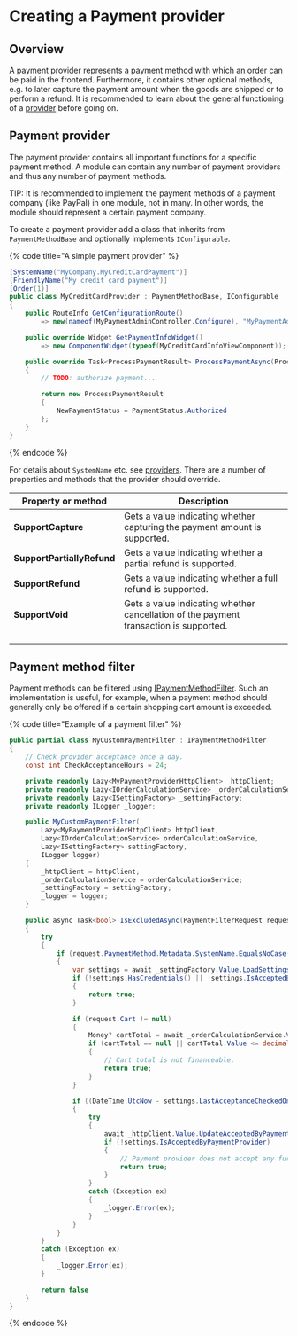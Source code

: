 # Creating a Payment provider

## Overview

A payment provider represents a payment method with which an order can be paid in the frontend. Furthermore, it contains other optional methods, e.g. to later capture the payment amount when the goods are shipped or to perform a refund. It is recommended to learn about the general functioning of a [provider](../../../framework/platform/modularity-and-providers.md#providers) before going on.

## Payment provider

The payment provider contains all important functions for a specific payment method. A module can contain any number of payment providers and thus any number of payment methods.

TIP: It is recommended to implement the payment methods of a payment company (like PayPal) in one module, not in many. In other words, the module should represent a certain payment company.

To create a payment provider add a class that inherits from `PaymentMethodBase` and optionally implements `IConfigurable`.

{% code title="A simple payment provider" %}
```csharp
[SystemName("MyCompany.MyCreditCardPayment")]
[FriendlyName("My credit card payment")]
[Order(1)]
public class MyCreditCardProvider : PaymentMethodBase, IConfigurable
{
    public RouteInfo GetConfigurationRoute()
        => new(nameof(MyPaymentAdminController.Configure), "MyPaymentAdmin", new { area = "Admin" });

    public override Widget GetPaymentInfoWidget()
        => new ComponentWidget(typeof(MyCreditCardInfoViewComponent));

    public override Task<ProcessPaymentResult> ProcessPaymentAsync(ProcessPaymentRequest processPaymentRequest)
    {
        // TODO: authorize payment...

        return new ProcessPaymentResult
        {
            NewPaymentStatus = PaymentStatus.Authorized
        };
    }
}
```
{% endcode %}

For details about `SystemName` etc. see [providers](../../../framework/platform/modularity-and-providers.md#providers). There are a number of properties and methods that the provider should override.

| Property or method         | Description                                                                           |
| -------------------------- | ------------------------------------------------------------------------------------- |
| **SupportCapture**         | Gets a value indicating whether capturing the payment amount is supported.            |
| **SupportPartiallyRefund** | Gets a value indicating whether a partial refund is supported.                        |
| **SupportRefund**          | Gets a value indicating whether a full refund is supported.                           |
| **SupportVoid**            | Gets a value indicating whether cancellation of the payment transaction is supported. |
|                            |                                                                                       |
|                            |                                                                                       |
|                            |                                                                                       |

## Payment method filter

Payment methods can be filtered using [IPaymentMethodFilter](https://github.com/smartstore/Smartstore/blob/main/src/Smartstore.Core/Checkout/Payment/Service/IPaymentMethodFilter.cs). Such an implementation is useful, for example, when a payment method should generally only be offered if a certain shopping cart amount is exceeded.

{% code title="Example of a payment filter" %}
```csharp
public partial class MyCustomPaymentFilter : IPaymentMethodFilter
{
    // Check provider acceptance once a day.
    const int CheckAcceptanceHours = 24;

    private readonly Lazy<MyPaymentProviderHttpClient> _httpClient;
    private readonly Lazy<IOrderCalculationService> _orderCalculationService;
    private readonly Lazy<ISettingFactory> _settingFactory;
    private readonly ILogger _logger;

    public MyCustomPaymentFilter(
        Lazy<MyPaymentProviderHttpClient> httpClient,
        Lazy<IOrderCalculationService> orderCalculationService,
        Lazy<ISettingFactory> settingFactory,
        ILogger logger)
    {
        _httpClient = httpClient;
        _orderCalculationService = orderCalculationService;
        _settingFactory = settingFactory;
        _logger = logger;
    }

    public async Task<bool> IsExcludedAsync(PaymentFilterRequest request)
    {
        try
        {
            if (request.PaymentMethod.Metadata.SystemName.EqualsNoCase("Payments.MyCustomPurchaseByInstallment"))
            {
                var settings = await _settingFactory.Value.LoadSettingsAsync<MyPaymentSettings>(request.StoreId);
                if (!settings.HasCredentials() || !settings.IsAcceptedByPaymentProvider)
                {
                    return true;
                }

                if (request.Cart != null)
                {
                    Money? cartTotal = await _orderCalculationService.Value.GetShoppingCartTotalAsync(request.Cart);
                    if (cartTotal == null || cartTotal.Value <= decimal.Zero || cartTotal.Value < settings.FinancingMin || cartTotal.Value > settings.FinancingMax)
                    {
                        // Cart total is not financeable.
                        return true;
                    }
                }

                if ((DateTime.UtcNow - settings.LastAcceptanceCheckedOn).TotalHours > CheckAcceptanceHours)
                {
                    try
                    {
                        await _httpClient.Value.UpdateAcceptedByPaymentProviderAsync(settings, request.StoreId);
                        if (!settings.IsAcceptedByPaymentProvider)
                        {
                            // Payment provider does not accept any further payment.
                            return true;
                        }
                    }
                    catch (Exception ex)
                    {
                        _logger.Error(ex);
                    }
                }
            }
        }
        catch (Exception ex)
        {
            _logger.Error(ex);
        }

        return false
    }
}
```
{% endcode %}
